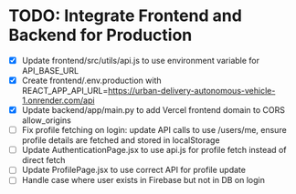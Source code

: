 # TODO: Integrate Frontend and Backend for Production

- [x] Update frontend/src/utils/api.js to use environment variable for API_BASE_URL
- [x] Create frontend/.env.production with REACT_APP_API_URL=https://urban-delivery-autonomous-vehicle-1.onrender.com/api
- [x] Update backend/app/main.py to add Vercel frontend domain to CORS allow_origins
- [ ] Fix profile fetching on login: update API calls to use /users/me, ensure profile details are fetched and stored in localStorage
- [ ] Update AuthenticationPage.jsx to use api.js for profile fetch instead of direct fetch
- [ ] Update ProfilePage.jsx to use correct API for profile update
- [ ] Handle case where user exists in Firebase but not in DB on login
